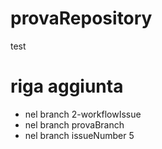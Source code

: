 # provaRepository
test

# riga aggiunta
- nel branch 2-workflowIssue
- nel branch provaBranch
- nel branch issueNumber 5


